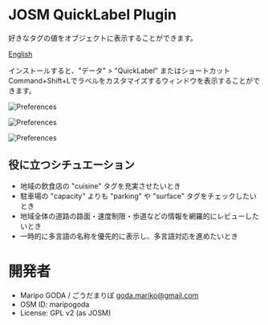 # JOSM QuickLabel Plugin

好きなタグの値をオブジェクトに表示することができます。

[English](https://github.com/maripo/JOSM_quicklabel/blob/master/README.md)

インストールすると、"データ" > "QuickLabel" またはショートカット Command+Shift+Lでラベルをカスタマイズするウィンドウを表示することができます。

 ![Preferences](https://raw.githubusercontent.com/maripo/JOSM_quicklabel/master/doc/img/screenshot_en0.png)
 
 ![Preferences](https://raw.githubusercontent.com/maripo/JOSM_quicklabel/master/doc/img/screenshot_en1.png)
 
 ![Preferences](https://raw.githubusercontent.com/maripo/JOSM_quicklabel/master/doc/img/screenshot_en2.png)
 
## 役に立つシチュエーション

 * 地域の飲食店の "cuisine" タグを充実させたいとき
 * 駐車場の "capacity" よりも "parking" や "surface" タグをチェックしたいとき
 * 地域全体の道路の路面・速度制限・歩道などの情報を網羅的にレビューしたいとき
 * 一時的に多言語の名称を優先的に表示し、多言語対応を進めたいとき

# 開発者

 * Maripo GODA / ごうだまりぽ <goda.mariko@gmail.com>
 * OSM ID: maripogoda
 * License: GPL v2 (as JOSM)
 